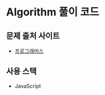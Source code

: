 # Algorithm 풀이 코드

## 문제 출처 사이트
- [프로그래머스](https://programmers.co.kr/learn/challenges)

## 사용 스택
- JavaScript

